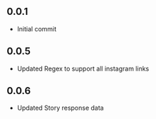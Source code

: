 ## 0.0.1

* Initial commit

## 0.0.5

* Updated Regex to support all instagram links

## 0.0.6

* Updated Story response data